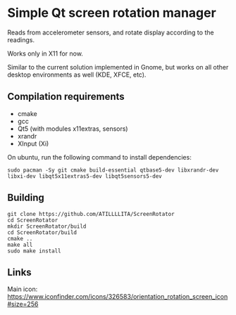 # Simple Qt screen rotation manager

Reads from accelerometer sensors, and rotate display according to the readings.

Works only in X11 for now.

Similar to the current solution implemented in Gnome, but works on all other desktop environments as well (KDE, XFCE, etc).

## Compilation requirements

 - cmake
 - gcc
 - Qt5 (with modules x11extras, sensors)
 - xrandr
 - XInput (Xi)
 
On ubuntu, run the following command to install dependencies:
```
sudo pacman -Sy git cmake build-essential qtbase5-dev libxrandr-dev libxi-dev libqt5x11extras5-dev libqt5sensors5-dev 
```

## Building
```
git clone https://github.com/ATILLLLITA/ScreenRotator
cd ScreenRotator
mkdir ScreenRotator/build
cd ScreenRotator/build
cmake ..
make all
sudo make install
```

## Links

Main icon: https://www.iconfinder.com/icons/326583/orientation_rotation_screen_icon#size=256

